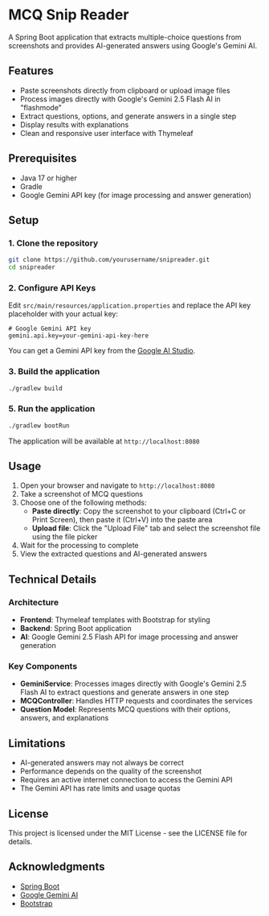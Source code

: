 # MCQ Snip Reader

A Spring Boot application that extracts multiple-choice questions from screenshots and provides AI-generated answers using Google's Gemini AI.

## Features

- Paste screenshots directly from clipboard or upload image files
- Process images directly with Google's Gemini 2.5 Flash AI in "flashmode"
- Extract questions, options, and generate answers in a single step
- Display results with explanations
- Clean and responsive user interface with Thymeleaf

## Prerequisites

- Java 17 or higher
- Gradle
- Google Gemini API key (for image processing and answer generation)

## Setup

### 1. Clone the repository

```bash
git clone https://github.com/yourusername/snipreader.git
cd snipreader
```

### 2. Configure API Keys

Edit `src/main/resources/application.properties` and replace the API key placeholder with your actual key:

```properties
# Google Gemini API key
gemini.api.key=your-gemini-api-key-here
```

You can get a Gemini API key from the [Google AI Studio](https://makersuite.google.com/app/apikey).

### 3. Build the application

```bash
./gradlew build
```

### 5. Run the application

```bash
./gradlew bootRun
```

The application will be available at `http://localhost:8080`

## Usage

1. Open your browser and navigate to `http://localhost:8080`
2. Take a screenshot of MCQ questions
3. Choose one of the following methods:
   - **Paste directly**: Copy the screenshot to your clipboard (Ctrl+C or Print Screen), then paste it (Ctrl+V) into the paste area
   - **Upload file**: Click the "Upload File" tab and select the screenshot file using the file picker
4. Wait for the processing to complete
5. View the extracted questions and AI-generated answers

## Technical Details

### Architecture

- **Frontend**: Thymeleaf templates with Bootstrap for styling
- **Backend**: Spring Boot application
- **AI**: Google Gemini 2.5 Flash API for image processing and answer generation

### Key Components

- **GeminiService**: Processes images directly with Google's Gemini 2.5 Flash AI to extract questions and generate answers in one step
- **MCQController**: Handles HTTP requests and coordinates the services
- **Question Model**: Represents MCQ questions with their options, answers, and explanations

## Limitations

- AI-generated answers may not always be correct
- Performance depends on the quality of the screenshot
- Requires an active internet connection to access the Gemini API
- The Gemini API has rate limits and usage quotas

## License

This project is licensed under the MIT License - see the LICENSE file for details.

## Acknowledgments

- [Spring Boot](https://spring.io/projects/spring-boot)
- [Google Gemini AI](https://ai.google.dev/gemini-api)
- [Bootstrap](https://getbootstrap.com/)